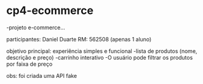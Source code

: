 # cp4-ecommerce

-projeto e-commerce...

participantes:
Daniel Duarte RM: 562508 (apenas 1 aluno)

objetivo principal: experiência simples e funcional
-lista de produtos (nome, descrição e preço)
-carrinho interativo
-O usuário pode filtrar os produtos por faixa de preço

obs: foi criada uma API fake
